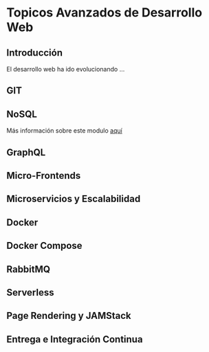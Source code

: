 # Topicos Avanzados de Desarrollo Web

## Introducción
El desarrollo web ha ido evolucionando ...

## GIT

## NoSQL
Más información sobre este modulo [aquí](https://github.com/FerminAlvarez/Topicos-Avanzados-de-Desarrollo-Web/tree/main/2.NoSQL)
## GraphQL

## Micro-Frontends

## Microservicios y Escalabilidad

## Docker

## Docker Compose

## RabbitMQ

## Serverless

## Page Rendering y JAMStack

## Entrega e Integración Continua
